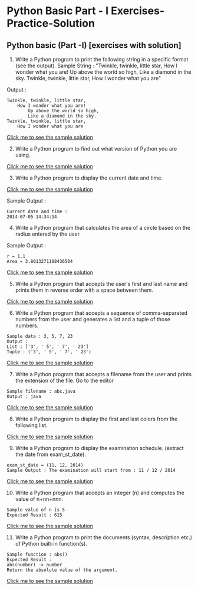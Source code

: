 # Python Basic Part - I Exercises-Practice-Solution
## Python basic (Part -I) [exercises with solution]

1. Write a Python program to print the following string in a specific format (see the output).
Sample String : "Twinkle, twinkle, little star, How I wonder what you are! Up above the world so high, Like a diamond in the sky. Twinkle, twinkle, little star, How I wonder what you are" 

Output :

```
Twinkle, twinkle, little star,
	How I wonder what you are! 
		Up above the world so high,   		
		Like a diamond in the sky. 
Twinkle, twinkle, little star, 
	How I wonder what you are
```
[Click me to see the sample solution](https://github.com/SenaOzcn/Python-Basic-Part--I---Exercises-Practice-Solution/blob/MIT-License/Solutions/exercise_1_with_solution.py)

2. Write a Python program to find out what version of Python you are using.

[Click me to see the sample solution](https://github.com/SenaOzcn/Python-Basic-Part--I---Exercises-Practice-Solution/blob/MIT-License/Solutions/exercise_2_with_solution.py)


3. Write a Python program to display the current date and time.

[Click me to see the sample solution](https://github.com/SenaOzcn/Python-Basic-Part--I---Exercises-Practice-Solution/blob/MIT-License/Solutions/exercise_3_with_solution.py)

Sample Output :
```
Current date and time :
2014-07-05 14:34:14
```

4. Write a Python program that calculates the area of a circle based on the radius entered by the user.

Sample Output :
```
r = 1.1
Area = 3.8013271108436504
````

[Click me to see the sample solution](https://github.com/SenaOzcn/Python-Basic-Part--I---Exercises-Practice-Solution/blob/MIT-License/Solutions/exercise_4_with_solution.py)

5. Write a Python program that accepts the user's first and last name and prints them in reverse order with a space between them.

[Click me to see the sample solution](https://github.com/SenaOzcn/Python-Basic-Part--I---Exercises-Practice-Solution/blob/MIT-License/Solutions/exercise_5_with_solution.py)

6. Write a Python program that accepts a sequence of comma-separated numbers from the user and generates a list and a tuple of those numbers.

```
Sample data : 3, 5, 7, 23
Output :
List : ['3', ' 5', ' 7', ' 23']
Tuple : ('3', ' 5', ' 7', ' 23')
```

[Click me to see the sample solution](https://github.com/SenaOzcn/Python-Basic-Part--I---Exercises-Practice-Solution/blob/MIT-License/Solutions/exercise_6_with_solution.py)

7. Write a Python program that accepts a filename from the user and prints the extension of the file. Go to the editor

```
Sample filename : abc.java
Output : java
````

[Click me to see the sample solution](https://github.com/SenaOzcn/Python-Basic-Part--I---Exercises-Practice-Solution/blob/MIT-License/Solutions/exercise_7_with_solution.py)

8. Write a Python program to display the first and last colors from the following list.

[Click me to see the sample solution](https://github.com/SenaOzcn/Python-Basic-Part--I---Exercises-Practice-Solution/blob/MIT-License/Solutions/exercise_8_with_solution.py)

9. Write a Python program to display the examination schedule. (extract the date from exam_st_date).

```
exam_st_date = (11, 12, 2014)
Sample Output : The examination will start from : 11 / 12 / 2014
```

[Click me to see the sample solution](https://github.com/SenaOzcn/Python-Basic-Part--I---Exercises-Practice-Solution/blob/MIT-License/Solutions/exercise_9_with_solution.py)

10. Write a Python program that accepts an integer (n) and computes the value of n+nn+nnn.

```
Sample value of n is 5
Expected Result : 615
```

[Click me to see the sample solution](https://github.com/SenaOzcn/Python-Basic-Part--I---Exercises-Practice-Solution/blob/MIT-License/Solutions/exercise_10_with_solution.py)

11. Write a Python program to print the documents (syntax, description etc.) of Python built-in function(s).

```
Sample function : abs()
Expected Result :
abs(number) -> number
Return the absolute value of the argument.
```

[Click me to see the sample solution](https://github.com/SenaOzcn/Python-Basic-Part--I---Exercises-Practice-Solution/blob/MIT-License/Solutions/exercise_11_with_solution.py)
